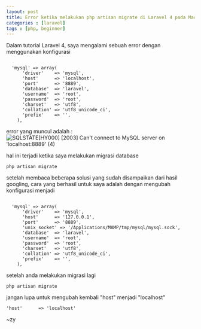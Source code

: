 ```yaml
---
layout: post
title: Error ketika melakukan php artisan migrate di Laravel 4 pada Mac
categories : [laravel]
tags : [php, beginner]
---
```


Dalam tutorial Laravel 4, saya mengalami sebuah error dengan menggunakan konfigurasi 
<pre><code>
  'mysql' => array(
      'driver'    => 'mysql',
      'host'      => 'localhost',
      'port'      => '8889',
      'database'  => 'laravel',
      'username'  => 'root',
      'password'  => 'root',
      'charset'   => 'utf8',
      'collation' => 'utf8_unicode_ci',
      'prefix'    => '',
    ),
</code></pre>

error yang muncul adalah : 
![SQLSTATE[HY000] [2003] Can't connect to MySQL server on 'localhost:8889' (4)](http://s22.postimg.org/3vm01jxht/Screen_shot_2013_09_18_at_1_09_52_PM.png "SQLSTATE[HY000] [2003] Can't connect to MySQL server on 'localhost:8889' (4)")


hal ini terjadi ketika saya melakukan migrasi database
<pre><code>php artisan migrate</code></pre> 

setelah membaca beberapa solusi yang sudah disampaikan dari hasil googling, cara yang berhasil untuk saya adalah dengan mengubah konfigurasi menjadi
<pre><code>
  'mysql' => array(
      'driver'    => 'mysql',
      'host'      => '127.0.0.1',
      'port'      => '8889',
      'unix_socket' => '/Applications/MAMP/tmp/mysql/mysql.sock',
      'database'  => 'laravel',
      'username'  => 'root',
      'password'  => 'root',
      'charset'   => 'utf8',
      'collation' => 'utf8_unicode_ci',
      'prefix'    => '',
    ),
</code></pre>

setelah anda melakukan migrasi lagi
<pre><code>php artisan migrate</code></pre> 

jangan lupa untuk mengubah kembali "host" menjadi "localhost"
<pre><code>'host'      => 'localhost'</code></pre>


~zy